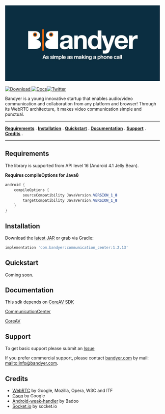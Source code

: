 <p align="center">
<img src="img/bandyer.jpg" alt="Bandyer" title="Bandyer" />
</p>

[ ![Download](https://api.bintray.com/packages/bandyer/Android-CommunicationCenter/Android-CommunicationCenter/images/download.svg) ](https://bintray.com/bandyer/Android-CommunicationCenter/Android-CommunicationCenter/_latestVersion)[![Docs](https://img.shields.io/badge/docs-current-brightgreen.svg)](https://bandyer.github.io/Bandyer-Android-CommunicationCenter/)[![Twitter](https://img.shields.io/twitter/url/http/shields.io.svg?style=social&logo=twitter)](https://twitter.com/intent/follow?screen_name=bandyersrl)


Bandyer is a young innovative startup that enables audio/video communication and collaboration from any platform and browser! Through its WebRTC architecture, it makes video communication simple and punctual. 


---

**[Requirements](#requirements)** .
**[Installation](#installation)** .
**[Quickstart](#quickstart)** .
**[Documentation](#documentation)** .
**[Support](#support)** .
**[Credits](#credits)** .

---

## Requirements

The library is supported from API level 16 (Android 4.1 Jelly Bean).

**Requires compileOptions for Java8**
```java
android {
    compileOptions {
        sourceCompatibility JavaVersion.VERSION_1_8
        targetCompatibility JavaVersion.VERSION_1_8
    }
}
```

## Installation

Download the [latest JAR](https://bintray.com/bandyer/Android-CommunicationCenter/Android-CommunicationCenter) or grab via Gradle:

```groovy
implementation 'com.bandyer:communication_center:1.2.13'
```

## Quickstart

Coming soon.

## Documentation

This sdk depends on [CoreAV SDK](https://github.com/Bandyer/Android-CoreAV)

[CommunicationCenter](https://bandyer.github.io/Bandyer-Android-CommunicationCenter/kDoc/communication_center/)

[CoreAV](https://docs.bandyer.com/Bandyer-Android-CoreAV/kDoc/core_av/)



## Support
To get basic support please submit an [Issue](https://github.com/Bandyer/Bandyer-Android-CommunicationCenter/issues) 

If you prefer commercial support, please contact [bandyer.com](https://bandyer.com) by mail: <mailto:info@bandyer.com>.


## Credits
- [WebRTC](https://webrtc.org/) by Google, Mozilla, Opera, W3C and ITF
- [Gson](https://github.com/google/gson) by Google
- [Android-weak-handler](https://github.com/badoo/android-weak-handler) by Badoo
- [Socket.io](https://github.com/socketio/socket.io-client-java) by socket.io


